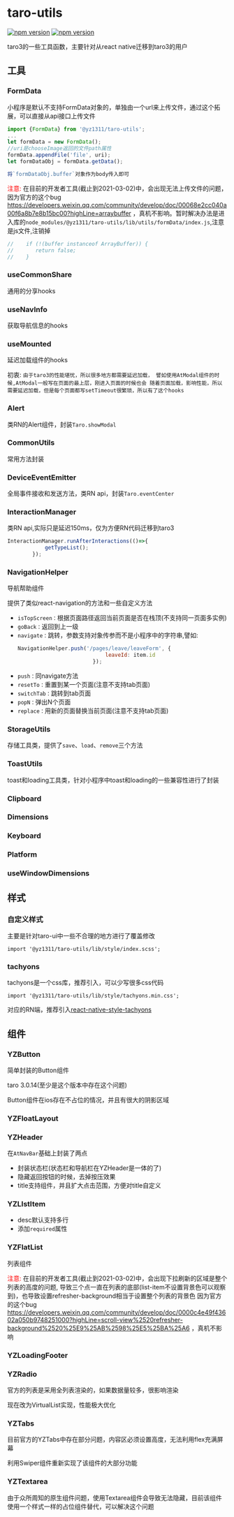 # taro-utils
[![npm version](http://img.shields.io/npm/v/@yz1311/taro-utils.svg?style=flat-square)](https://npmjs.org/package/@yz1311/taro-utils "View this project on npm")
[![npm version](http://img.shields.io/npm/dm/@yz1311/taro-utils.svg?style=flat-square)](https://npmjs.org/package/@yz1311/taro-utils "View this project on npm")

taro3的一些工具函数，主要针对从react native迁移到taro3的用户


## 工具

### FormData

小程序是默认不支持FormData对象的，单独由一个url来上传文件，通过这个拓展，可以直接从api接口上传文件
```javascript
import {FormData} from '@yz1311/taro-utils';
...
let formData = new FormData();
//uri是chooseImage返回的文件path属性
formData.appendFile('file', uri);
let formDataObj = formData.getData();

将`formDataObj.buffer`对象作为body传入即可
```

<font color="red">注意:</font> 在目前的开发者工具(截止到2021-03-02)中，会出现无法上传文件的问题，
因为官方的这个bug 
https://developers.weixin.qq.com/community/develop/doc/00068e2cc040a00f6a8b7e8b15bc00?highLine=arraybuffer
，真机不影响。暂时解决办法是进入库的`node_modules/@yz1311/taro-utils/lib/utils/formData/index.js`,注意是js文件,注销掉
```javascript
//    if (!(buffer instanceof ArrayBuffer)) {
//       return false;
//    }
```


### useCommonShare

通用的分享hooks

### useNavInfo

获取导航信息的hooks

### useMounted

延迟加载组件的hooks

初衷: `由于taro3的性能堪忧，所以很多地方都需要延迟加载，
譬如使用AtModal组件的时候,AtModal一般写在页面的最上层，刚进入页面的时候也会
随着页面加载，影响性能，所以需要延迟加载，但是每个页面都写setTimeout很繁琐，所以有了这个hooks`

### Alert

类RN的Alert组件，封装`Taro.showModal`

### CommonUtils

常用方法封装

### DeviceEventEmitter

全局事件接收和发送方法，类RN api，封装`Taro.eventCenter`

### InteractionManager

类RN api,实际只是延迟150ms，仅为方便RN代码迁移到taro3
```javascript
InteractionManager.runAfterInteractions(()=>{
            getTypeList();
        });
```

### NavigationHelper
导航帮助组件

提供了类似react-navigation的方法和一些自定义方法

* `isTopScreen：`根据页面路径返回当前页面是否在栈顶(不支持同一页面多实例)
* `goBack：`返回到上一级
* `navigate：`跳转，参数支持对象传参而不是小程序中的字符串,譬如:
  ```javascript
  NavigationHelper.push('/pages/leave/leaveForm', {
                              leaveId: item.id
                          });
  ```
* `push：`同navigate方法
* `resetTo：`重置到某一个页面(注意不支持tab页面)
* `switchTab：`跳转到tab页面
* `popN：`弹出N个页面
* `replace：`用新的页面替换当前页面(注意不支持tab页面)

### StorageUtils

存储工具类，提供了`save`、`load`、`remove`三个方法

### ToastUtils

toast和loading工具类，针对小程序中toast和loading的一些兼容性进行了封装

### Clipboard

### Dimensions

### Keyboard

### Platform

### useWindowDimensions


## 样式

### 自定义样式
主要是针对taro-ui中一些不合理的地方进行了覆盖修改
```
import '@yz1311/taro-utils/lib/style/index.scss';
```

### tachyons
tachyons是一个css库，推荐引入，可以少写很多css代码
```
import '@yz1311/taro-utils/lib/style/tachyons.min.css';
```

对应的RN端，推荐引入[react-native-style-tachyons](https://github.com/tachyons-css/react-native-style-tachyons)

## 组件

### YZButton

简单封装的Button组件

taro 3.0.14(至少是这个版本中存在这个问题)

Button组件在ios存在不占位的情况，并且有很大的阴影区域

### YZFloatLayout

### YZHeader
在`AtNavBar`基础上封装了两点
* 封装状态栏(状态栏和导航栏在YZHeader是一体的了)
* 隐藏返回按钮的时候，去掉按压效果
* title支持组件，并且扩大点击范围，方便对title自定义

### YZLIstItem

* desc默认支持多行
* 添加`required`属性

### YZFlatList

列表组件

<font color="red">注意:</font> 在目前的开发者工具(截止到2021-03-02)中，会出现下拉刷新的区域是整个列表的高度的问题,
导致三个点一直在列表的底部(list-item不设置背景色可以观察到)，也导致设置refresher-background相当于设置整个列表的背景色
因为官方的这个bug 
https://developers.weixin.qq.com/community/develop/doc/0000c4e49f43602a050b9748251000?highLine=scroll-view%2520refresher-background%2520%25E9%25AB%2598%25E5%25BA%25A6
，真机不影响

### YZLoadingFooter


### YZRadio

官方的列表是采用全列表渲染的，如果数据量较多，很影响渲染

现在改为VirtualList实现，性能极大优化


### YZTabs

目前官方的YZTabs中存在部分问题，内容区必须设置高度，无法利用flex充满屏幕

利用Swiper组件重新实现了该组件的大部分功能


### YZTextarea

由于众所周知的原生组件问题，使用Textarea组件会导致无法隐藏，目前该组件使用一个样式一样的占位组件替代，可以解决这个问题
